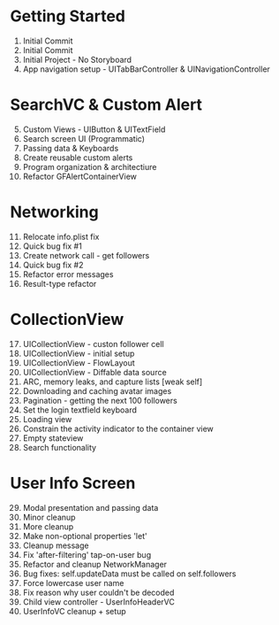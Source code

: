 # Getting Started

1. Initial Commit
2. Initial Commit
3. Initial Project - No Storyboard
4. App navigation setup - UITabBarController & UINavigationController

# SearchVC & Custom Alert
5. Custom Views - UIButton & UITextField
6. Search screen UI (Programmatic)
7. Passing data & Keyboards
8. Create reusable custom alerts
9. Program organization & architectiure
10. Refactor GFAlertContainerView

# Networking
11. Relocate info.plist fix
12. Quick bug fix #1
13. Create network call - get followers
14. Quick bug fix #2
15. Refactor error messages
16. Result-type refactor

# CollectionView
17. UICollectionView - custon follower cell
18. UICollectionView - initial setup
19. UICollectionView - FlowLayout
20. UICollectionView - Diffable data source
21. ARC, memory leaks, and capture lists [weak self]
22. Downloading and caching avatar images
23. Pagination - getting the next 100 followers
24. Set the login textfield keyboard
25. Loading view
26. Constrain the activity indicator to the container view
27. Empty stateview
28. Search functionality

# User Info Screen
29. Modal presentation and passing data
30. Minor cleanup
31. More cleanup
32. Make non-optional properties 'let'
33. Cleanup message
34. Fix 'after-filtering' tap-on-user bug
35. Refactor and cleanup NetworkManager
36. Bug fixes: self.updateData must be called on self.followers
37. Force lowercase user name
38. Fix reason why user couldn't be decoded
39. Child view controller - UserInfoHeaderVC
40. UserInfoVC cleanup + setup
